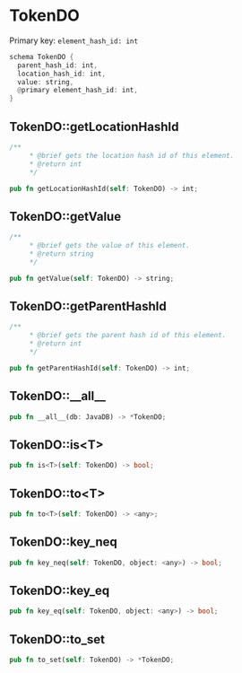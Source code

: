 # TokenDO

Primary key: `element_hash_id: int`

```rust
schema TokenDO {
  parent_hash_id: int,
  location_hash_id: int,
  value: string,
  @primary element_hash_id: int,
}
```
## TokenDO::getLocationHashId

```rust
/**
     * @brief gets the location hash id of this element.
     * @return int
     */
```
```rust
pub fn getLocationHashId(self: TokenDO) -> int;
```
## TokenDO::getValue

```rust
/**
     * @brief gets the value of this element.
     * @return string
     */
```
```rust
pub fn getValue(self: TokenDO) -> string;
```
## TokenDO::getParentHashId

```rust
/**
     * @brief gets the parent hash id of this element.
     * @return int
     */
```
```rust
pub fn getParentHashId(self: TokenDO) -> int;
```
## TokenDO::\_\_all\_\_

```rust
pub fn __all__(db: JavaDB) -> *TokenDO;
```
## TokenDO::is\<T\>

```rust
pub fn is<T>(self: TokenDO) -> bool;
```
## TokenDO::to\<T\>

```rust
pub fn to<T>(self: TokenDO) -> <any>;
```
## TokenDO::key\_neq

```rust
pub fn key_neq(self: TokenDO, object: <any>) -> bool;
```
## TokenDO::key\_eq

```rust
pub fn key_eq(self: TokenDO, object: <any>) -> bool;
```
## TokenDO::to\_set

```rust
pub fn to_set(self: TokenDO) -> *TokenDO;
```
